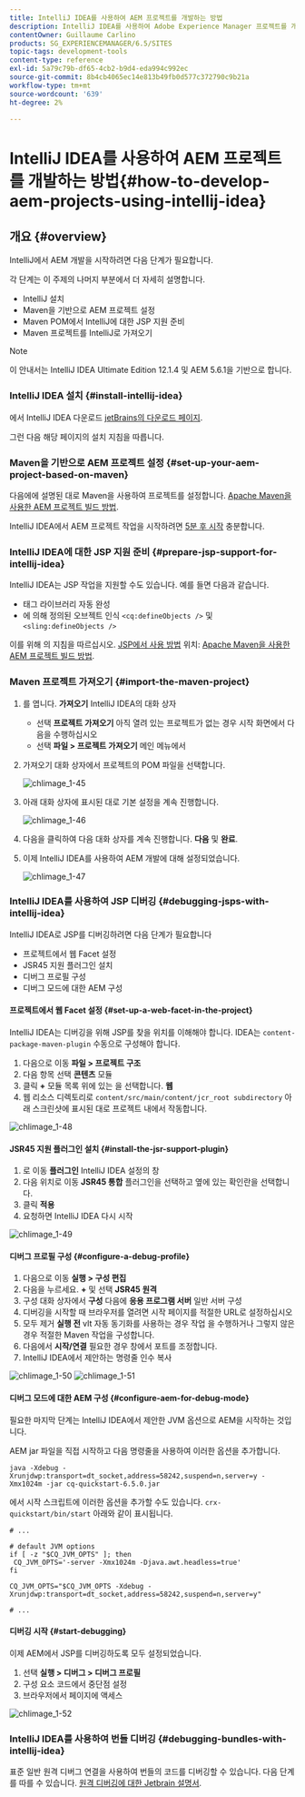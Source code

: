 ```yaml
---
title: IntelliJ IDEA를 사용하여 AEM 프로젝트를 개발하는 방법
description: IntelliJ IDEA를 사용하여 Adobe Experience Manager 프로젝트를 개발하는 방법에 대해 알아봅니다.
contentOwner: Guillaume Carlino
products: SG_EXPERIENCEMANAGER/6.5/SITES
topic-tags: development-tools
content-type: reference
exl-id: 5a79c79b-df65-4cb2-b9d4-eda994c992ec
source-git-commit: 8b4cb4065ec14e813b49fb0d577c372790c9b21a
workflow-type: tm+mt
source-wordcount: '639'
ht-degree: 2%

---
```


# IntelliJ IDEA를 사용하여 AEM 프로젝트를 개발하는 방법{#how-to-develop-aem-projects-using-intellij-idea}

## 개요 {#overview}

IntelliJ에서 AEM 개발을 시작하려면 다음 단계가 필요합니다.

각 단계는 이 주제의 나머지 부분에서 더 자세히 설명합니다.

* IntelliJ 설치
* Maven을 기반으로 AEM 프로젝트 설정
* Maven POM에서 IntelliJ에 대한 JSP 지원 준비
* Maven 프로젝트를 IntelliJ로 가져오기

>[!NOTE]
>
>이 안내서는 IntelliJ IDEA Ultimate Edition 12.1.4 및 AEM 5.6.1을 기반으로 합니다.

### IntelliJ IDEA 설치 {#install-intellij-idea}

에서 IntelliJ IDEA 다운로드 [jetBrains의 다운로드 페이지](https://www.jetbrains.com/idea/download/).

그런 다음 해당 페이지의 설치 지침을 따릅니다.

### Maven을 기반으로 AEM 프로젝트 설정 {#set-up-your-aem-project-based-on-maven}

다음에에 설명된 대로 Maven을 사용하여 프로젝트를 설정합니다. [Apache Maven을 사용한 AEM 프로젝트 빌드 방법](/help/sites-developing/ht-projects-maven.md).

IntelliJ IDEA에서 AEM 프로젝트 작업을 시작하려면 [5분 후 시작](https://maven.apache.org/guides/getting-started/maven-in-five-minutes.html) 충분합니다.

### IntelliJ IDEA에 대한 JSP 지원 준비 {#prepare-jsp-support-for-intellij-idea}

IntelliJ IDEA는 JSP 작업을 지원할 수도 있습니다. 예를 들면 다음과 같습니다.

* 태그 라이브러리 자동 완성
* 에 의해 정의된 오브젝트 인식 `<cq:defineObjects />` 및 `<sling:defineObjects />`

이를 위해 의 지침을 따르십시오. [JSP에서 사용 방법](/help/sites-developing/ht-projects-maven.md#how-to-work-with-jsps) 위치: [Apache Maven을 사용한 AEM 프로젝트 빌드 방법](/help/sites-developing/ht-projects-maven.md).

### Maven 프로젝트 가져오기 {#import-the-maven-project}

1. 를 엽니다. **가져오기** IntelliJ IDEA의 대화 상자

   * 선택 **프로젝트 가져오기** 아직 열려 있는 프로젝트가 없는 경우 시작 화면에서 다음을 수행하십시오
   * 선택 **파일 > 프로젝트 가져오기** 메인 메뉴에서

1. 가져오기 대화 상자에서 프로젝트의 POM 파일을 선택합니다.

   ![chlimage_1-45](assets/chlimage_1-45a.png)

1. 아래 대화 상자에 표시된 대로 기본 설정을 계속 진행합니다.

   ![chlimage_1-46](assets/chlimage_1-46a.png)

1. 다음을 클릭하여 다음 대화 상자를 계속 진행합니다. **다음** 및 **완료**.
1. 이제 IntelliJ IDEA를 사용하여 AEM 개발에 대해 설정되었습니다.

   ![chlimage_1-47](assets/chlimage_1-47a.png)

### IntelliJ IDEA를 사용하여 JSP 디버깅 {#debugging-jsps-with-intellij-idea}

IntelliJ IDEA로 JSP를 디버깅하려면 다음 단계가 필요합니다

* 프로젝트에서 웹 Facet 설정
* JSR45 지원 플러그인 설치
* 디버그 프로필 구성
* 디버그 모드에 대한 AEM 구성

#### 프로젝트에서 웹 Facet 설정 {#set-up-a-web-facet-in-the-project}

IntelliJ IDEA는 디버깅을 위해 JSP를 찾을 위치를 이해해야 합니다. IDEA는 `content-package-maven-plugin` 수동으로 구성해야 합니다.

1. 다음으로 이동 **파일 > 프로젝트 구조**
1. 다음 항목 선택 **콘텐츠** 모듈
1. 클릭 **+** 모듈 목록 위에 있는 을 선택합니다. **웹**
1. 웹 리소스 디렉토리로 `content/src/main/content/jcr_root subdirectory` 아래 스크린샷에 표시된 대로 프로젝트 내에서 작동합니다.

![chlimage_1-48](assets/chlimage_1-48a.png)

#### JSR45 지원 플러그인 설치 {#install-the-jsr-support-plugin}

1. 로 이동 **플러그인** IntelliJ IDEA 설정의 창
1. 다음 위치로 이동 **JSR45 통합** 플러그인을 선택하고 옆에 있는 확인란을 선택합니다.
1. 클릭 **적용**
1. 요청하면 IntelliJ IDEA 다시 시작

![chlimage_1-49](assets/chlimage_1-49a.png)

#### 디버그 프로필 구성 {#configure-a-debug-profile}

1. 다음으로 이동 **실행 > 구성 편집**
1. 다음을 누르세요. **+** 및 선택 **JSR45 원격**
1. 구성 대화 상자에서 **구성** 다음에 **응용 프로그램 서버** 일반 서버 구성
1. 디버깅을 시작할 때 브라우저를 열려면 시작 페이지를 적절한 URL로 설정하십시오
1. 모두 제거 **실행 전** vlt 자동 동기화를 사용하는 경우 작업 을 수행하거나 그렇지 않은 경우 적절한 Maven 작업을 구성합니다.
1. 다음에서 **시작/연결** 필요한 경우 창에서 포트를 조정합니다.
1. IntelliJ IDEA에서 제안하는 명령줄 인수 복사

![chlimage_1-50](assets/chlimage_1-50a.png) ![chlimage_1-51](assets/chlimage_1-51a.png)

#### 디버그 모드에 대한 AEM 구성 {#configure-aem-for-debug-mode}

필요한 마지막 단계는 IntelliJ IDEA에서 제안한 JVM 옵션으로 AEM을 시작하는 것입니다.

AEM jar 파일을 직접 시작하고 다음 명령줄을 사용하여 이러한 옵션을 추가합니다.

`java -Xdebug -Xrunjdwp:transport=dt_socket,address=58242,suspend=n,server=y -Xmx1024m -jar cq-quickstart-6.5.0.jar`

에서 시작 스크립트에 이러한 옵션을 추가할 수도 있습니다. `crx-quickstart/bin/start` 아래와 같이 표시됩니다.

```shell
# ...

# default JVM options
if [ -z "$CQ_JVM_OPTS" ]; then
 CQ_JVM_OPTS='-server -Xmx1024m -Djava.awt.headless=true'
fi

CQ_JVM_OPTS="$CQ_JVM_OPTS -Xdebug -Xrunjdwp:transport=dt_socket,address=58242,suspend=n,server=y"

# ...
```

#### 디버깅 시작 {#start-debugging}

이제 AEM에서 JSP를 디버깅하도록 모두 설정되었습니다.

1. 선택 **실행 > 디버그 > 디버그 프로필**
1. 구성 요소 코드에서 중단점 설정
1. 브라우저에서 페이지에 액세스

![chlimage_1-52](assets/chlimage_1-52a.png)

### IntelliJ IDEA를 사용하여 번들 디버깅 {#debugging-bundles-with-intellij-idea}

표준 일반 원격 디버그 연결을 사용하여 번들의 코드를 디버깅할 수 있습니다. 다음 단계를 따를 수 있습니다. [원격 디버깅에 대한 Jetbrain 설명서](https://www.jetbrains.com/help/idea/remote-debugging-with-product.html#remote-interpreter).
